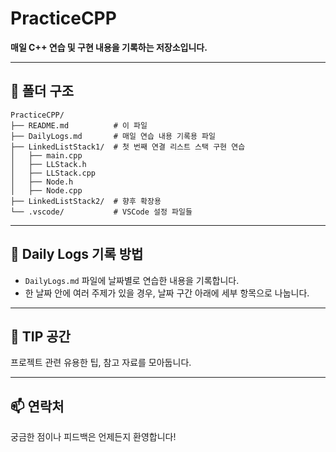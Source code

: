 # PracticeCPP

**매일 C++ 연습 및 구현 내용을 기록하는 저장소입니다.**

---

## 📂 **폴더 구조**

```
PracticeCPP/  
├── README.md          # 이 파일  
├── DailyLogs.md       # 매일 연습 내용 기록용 파일  
├── LinkedListStack1/  # 첫 번째 연결 리스트 스택 구현 연습  
│   ├── main.cpp  
│   ├── LLStack.h  
│   ├── LLStack.cpp  
│   ├── Node.h  
│   ├── Node.cpp  
├── LinkedListStack2/  # 향후 확장용  
└── .vscode/           # VSCode 설정 파일들  
```

---

## 📝 **Daily Logs 기록 방법**

- `DailyLogs.md` 파일에 날짜별로 연습한 내용을 기록합니다.
- 한 날짜 안에 여러 주제가 있을 경우, 날짜 구간 아래에 세부 항목으로 나눕니다.

---

## 📌 **TIP 공간**
프로젝트 관련 유용한 팁, 참고 자료를 모아둡니다.

---

## 📫 **연락처**
궁금한 점이나 피드백은 언제든지 환영합니다!